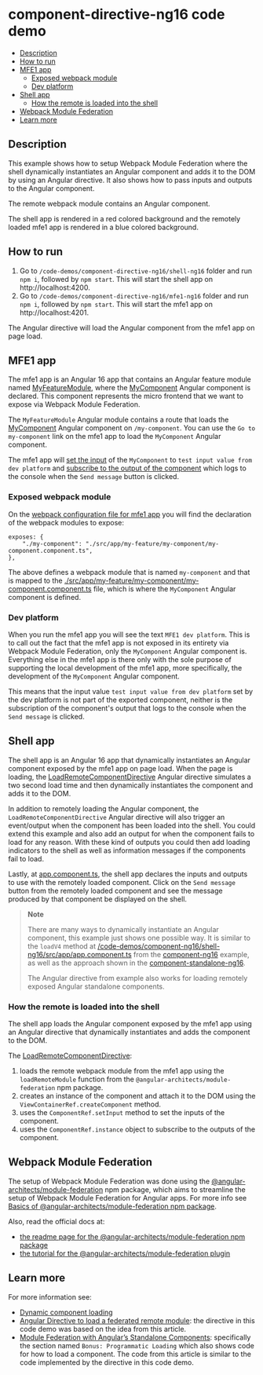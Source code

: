 # component-directive-ng16 code demo

- [Description](#description)
- [How to run](#how-to-run)
- [MFE1 app](#mfe1-app)
  - [Exposed webpack module](#exposed-webpack-module)
  - [Dev platform](#dev-platform)
- [Shell app](#shell-app)
  - [How the remote is loaded into the shell](#how-the-remote-is-loaded-into-the-shell)
- [Webpack Module Federation](#webpack-module-federation)
- [Learn more](#learn-more)

## Description

This example shows how to setup Webpack Module Federation where the shell dynamically instantiates an Angular component and adds it to the DOM by using an Angular directive. It also shows how to pass inputs and outputs to the Angular component.

The remote webpack module contains an Angular component.

The shell app is rendered in a red colored background and the remotely loaded mfe1 app is rendered in a blue colored background.

## How to run

1) Go to `/code-demos/component-directive-ng16/shell-ng16` folder and run `npm i`, followed by `npm start`. This will start the shell app on http://localhost:4200.
2) Go to `/code-demos/component-directive-ng16/mfe1-ng16` folder and run `npm i`, followed by `npm start`. This will start the mfe1 app on http://localhost:4201.

The Angular directive will load the Angular component from the mfe1 app on page load.

## MFE1 app

The mfe1 app is an Angular 16 app that contains an Angular feature module named [MyFeatureModule](/code-demos/component-directive-ng16/mfe1-ng16/src/app/my-feature/my-feature.module.ts), where the [MyComponent](/code-demos/component-directive-ng16/mfe1-ng16/src/app/my-feature/my-component/my-component.component.ts) Angular component is declared. This component represents the micro frontend that we want to expose via Webpack Module Federation.

The `MyFeatureModule` Angular module contains a route that loads the [MyComponent](/code-demos/component-directive-ng16/mfe1-ng16/src/app/my-feature/my-component/my-component.component.ts) Angular component on `/my-component`. You can use the `Go to my-component` link on the mfe1 app to load the `MyComponent` Angular component.

The mfe1 app will [set the input](/code-demos/component-directive-ng16/mfe1-ng16/src/app/app-routing.module.ts) of the `MyComponent` to `test input value from dev platform` and [subscribe to the output of the component](/code-demos/component-directive-ng16/mfe1-ng16/src/app/app.component.ts) which logs to the console when the `Send message` button is clicked.

### Exposed webpack module

On the [webpack configuration file for mfe1 app](./mfe1-ng16/webpack.config.js) you will find the declaration of the webpack modules to expose:

```
exposes: {
    "./my-component": "./src/app/my-feature/my-component/my-component.component.ts",
},
```

The above defines a webpack module that is named `my-component` and that is mapped to the [./src/app/my-feature/my-component/my-component.component.ts](/code-demos/component-directive-ng16/mfe1-ng16/src/app/my-feature/my-component/my-component.component.ts) file, which is where the `MyComponent` Angular component is defined. 

### Dev platform

When you run the mfe1 app you will see the text `MFE1 dev platform`. This is to call out the fact that the mfe1 app is not exposed in its entirety via Webpack Module Federation, only the `MyComponent` Angular component is. Everything else in the mfe1 app is there only with the sole purpose of supporting the local development of the mfe1 app, more specifically, the development of the `MyComponent` Angular component.

This means that the input value `test input value from dev platform` set by the dev platform is not part of the exported component, neither is the subscription of the component's output that logs to the console when the `Send message` is clicked.

## Shell app

The shell app is an Angular 16 app that dynamically instantiates an Angular component exposed by the mfe1 app on page load. When the page is loading, the [LoadRemoteComponentDirective](/code-demos/component-directive-ng16/shell-ng16/src/app/load-remote-component.directive.ts) Angular directive simulates a two second load time and then dynamically instantiates the component and adds it to the DOM.

In addition to remotely loading the Angular component, the `LoadRemoteComponentDirective` Angular directive will also trigger an event/output when the component has been loaded into the shell. You could extend this example and also add an output for when the component fails to load for any reason. With these kind of outputs you could then add loading indicators to the shell as well as information messages if the components fail to load.

Lastly, at [app.component.ts](/code-demos/component-directive-ng16/shell-ng16/src/app/app.component.ts), the shell app declares the inputs and outputs to use with the remotely loaded component. Click on the `Send message` button from the remotely loaded component and see the message produced by that component be displayed on the shell.

> **Note**
>
> There are many ways to dynamically instantiate an Angular component, this example just shows one possible way. It is similar to the `loadV4` method at [/code-demos/component-ng16/shell-ng16/src/app/app.component.ts](../component-ng16/shell-ng16/src/app/app.component.ts) from the [component-ng16](../component-ng16/README.md) example, as well as the approach shown in the [component-standalone-ng16](../component-standalone-ng16/README.md).
> 
> The Angular directive from example also works for loading remotely exposed Angular standalone components.
> 

### How the remote is loaded into the shell

The shell app loads the Angular component exposed by the mfe1 app using an Angular directive that dynamically instantiates and adds the component to the DOM.

The [LoadRemoteComponentDirective](/code-demos/component-directive-ng16/shell-ng16/src/app/load-remote-component.directive.ts):

1) loads the remote webpack module from the mfe1 app using the `loadRemoteModule` function from the `@angular-architects/module-federation` npm package. 
2) creates an instance of the component and attach it to the DOM using the `ViewContainerRef.createComponent` method.
3) uses the `ComponentRef.setInput` method to set the inputs of the component.
4) uses the `ComponentRef.instance` object to subscribe to the outputs of the component.

## Webpack Module Federation

The setup of Webpack Module Federation was done using the [@angular-architects/module-federation](https://www.npmjs.com/package/@angular-architects/module-federation) npm package, which aims to streamline the setup of Webpack Module Federation for Angular apps. For more info see [Basics of @angular-architects/module-federation npm package](/docs/basics-angular-architects.md).

Also, read the official docs at:
- [the readme page for the @angular-architects/module-federation npm package](https://www.npmjs.com/package/@angular-architects/module-federation?activeTab=readme)
- [the tutorial for the @angular-architects/module-federation plugin](https://github.com/angular-architects/module-federation-plugin/blob/main/libs/mf/tutorial/tutorial.md)

## Learn more

For more information see:

- [Dynamic component loading](https://angular.io/guide/dynamic-component-loader#dynamic-component-loading)
- [Angular Directive to load a federated remote module](https://itnext.io/angular-directive-to-load-a-federated-remote-module-512dbc214405): the directive in this code demo was based on the idea from this article.
- [Module Federation with Angular’s Standalone Components](https://www.angulararchitects.io/blog/module-federation-with-angulars-standalone-components/): specifically the section named `Bonus: Programmatic Loading` which also shows code for how to load a component. The code from this article is similar to the code implemented by the directive in this code demo.